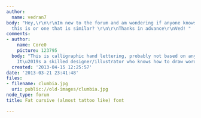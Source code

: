 ```yaml
---
author:
  name: vedran7
body: "Hey,\r\n\r\nIm new to the forum and am wondering if anyone knows what font
  this is or one that is similar? \r\n\r\nThanks in advance\r\nVed! "
comments:
- author:
    name: Core0
    picture: 123795
  body: "This is calligraphic hand lettering, probably not based on any font at all.
    It\u2019s a skilled designer/illustrator who knows how to draw words."
  created: '2013-04-15 12:25:57'
date: '2013-03-21 23:41:48'
files:
- filename: clumbia.jpg
  uri: public://old-images/clumbia.jpg
node_type: forum
title: Fat cursive (almost tattoo like) font

---
```

